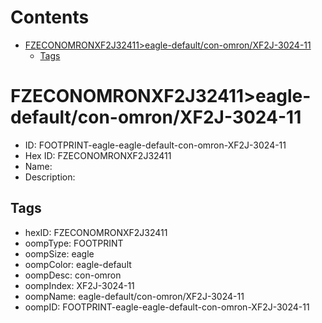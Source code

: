 



Contents
========

* [FZECONOMRONXF2J32411>eagle-default/con-omron/XF2J-3024-11](#fzeconomronxf2j32411eagle-defaultcon-omronxf2j-3024-11)
	* [Tags](#tags)

# FZECONOMRONXF2J32411>eagle-default/con-omron/XF2J-3024-11

- ID: FOOTPRINT-eagle-eagle-default-con-omron-XF2J-3024-11
- Hex ID: FZECONOMRONXF2J32411
- Name: 
- Description: 

## Tags

- hexID: FZECONOMRONXF2J32411
- oompType: FOOTPRINT
- oompSize: eagle
- oompColor: eagle-default
- oompDesc: con-omron
- oompIndex: XF2J-3024-11
- oompName: eagle-default/con-omron/XF2J-3024-11
- oompID: FOOTPRINT-eagle-eagle-default-con-omron-XF2J-3024-11
